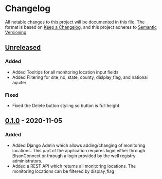 # Changelog
All notable changes to this project will be documented in this file.
The format is based on [Keep a Changelog](https://keepachangelog.com/en/1.0.0/),
and this project adheres to [Semantic Versioning](https://semver.org/spec/v2.0.0.html).

## [Unreleased](https://github.com/ACWI-SOGW/well_registry_management/compare/wellregistry-0.1.0...master)
### Added
-   Added Tooltips for all monitoring location input fields
-   Added Filtering for site_no, state, county, dislplay_flag, and national aquifer 
### Fixed
-   Fixed the Delete button styling so button is full height.
## [0.1.0](https://github.com/ACWI-SOGW/well_registry_management/tree/wellregistry-0.1.0) - 2020-11-05
### Added
-   Added Django Admin which allows adding/changing of monitoring locations. This part of the application requires login either through BisonConnect or through a login provided by the well registry administrators.
-   Added a REST API which returns all monitoring locations. The monitoring locations can be filtered by display_flag


